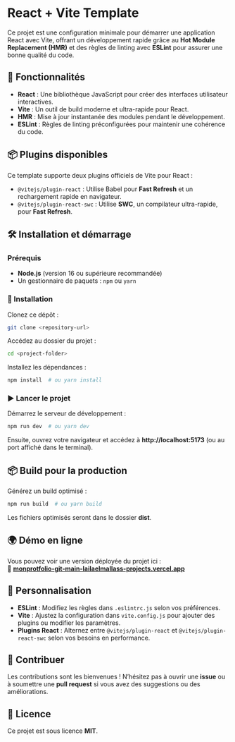 # React + Vite Template  

Ce projet est une configuration minimale pour démarrer une application React avec Vite, offrant un développement rapide grâce au **Hot Module Replacement (HMR)** et des règles de linting avec **ESLint** pour assurer une bonne qualité du code.  

## 🚀 Fonctionnalités  
- **React** : Une bibliothèque JavaScript pour créer des interfaces utilisateur interactives.  
- **Vite** : Un outil de build moderne et ultra-rapide pour React.  
- **HMR** : Mise à jour instantanée des modules pendant le développement.  
- **ESLint** : Règles de linting préconfigurées pour maintenir une cohérence du code.  

## 📦 Plugins disponibles  
Ce template supporte deux plugins officiels de Vite pour React :  
- `@vitejs/plugin-react` : Utilise Babel pour **Fast Refresh** et un rechargement rapide en navigateur.  
- `@vitejs/plugin-react-swc` : Utilise **SWC**, un compilateur ultra-rapide, pour **Fast Refresh**.  

## 🛠️ Installation et démarrage  

### Prérequis  
- **Node.js** (version 16 ou supérieure recommandée)  
- Un gestionnaire de paquets : `npm` ou `yarn`  

### 🚀 Installation  
Clonez ce dépôt :  
```sh
git clone <repository-url>
```
Accédez au dossier du projet :  
```sh
cd <project-folder>
```
Installez les dépendances :  
```sh
npm install  # ou yarn install
```

### ▶️ Lancer le projet  
Démarrez le serveur de développement :  
```sh
npm run dev  # ou yarn dev
```
Ensuite, ouvrez votre navigateur et accédez à **http://localhost:5173** (ou au port affiché dans le terminal).  

## 📦 Build pour la production  
Générez un build optimisé :  
```sh
npm run build  # ou yarn build
```
Les fichiers optimisés seront dans le dossier **dist**.  

## 🌍 Démo en ligne  
Vous pouvez voir une version déployée du projet ici :  
🔗 **[monprotfolio-git-main-lailaelmallass-projects.vercel.app](https://monprotfolio-git-main-lailaelmallass-projects.vercel.app/)**  

## 🎨 Personnalisation  
- **ESLint** : Modifiez les règles dans `.eslintrc.js` selon vos préférences.  
- **Vite** : Ajustez la configuration dans `vite.config.js` pour ajouter des plugins ou modifier les paramètres.  
- **Plugins React** : Alternez entre `@vitejs/plugin-react` et `@vitejs/plugin-react-swc` selon vos besoins en performance.  

## 🤝 Contribuer  
Les contributions sont les bienvenues ! N’hésitez pas à ouvrir une **issue** ou à soumettre une **pull request** si vous avez des suggestions ou des améliorations.  

## 🐝 Licence  
Ce projet est sous licence **MIT**.  

